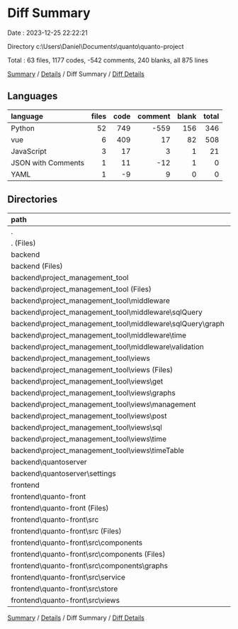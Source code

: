# Diff Summary

Date : 2023-12-25 22:22:21

Directory c:\\Users\\Daniel\\Documents\\quanto\\quanto-project

Total : 63 files,  1177 codes, -542 comments, 240 blanks, all 875 lines

[Summary](results.md) / [Details](details.md) / Diff Summary / [Diff Details](diff-details.md)

## Languages
| language | files | code | comment | blank | total |
| :--- | ---: | ---: | ---: | ---: | ---: |
| Python | 52 | 749 | -559 | 156 | 346 |
| vue | 6 | 409 | 17 | 82 | 508 |
| JavaScript | 3 | 17 | 3 | 1 | 21 |
| JSON with Comments | 1 | 11 | -12 | 1 | 0 |
| YAML | 1 | -9 | 9 | 0 | 0 |

## Directories
| path | files | code | comment | blank | total |
| :--- | ---: | ---: | ---: | ---: | ---: |
| . | 63 | 1,177 | -542 | 240 | 875 |
| . (Files) | 1 | -9 | 9 | 0 | 0 |
| backend | 52 | 749 | -559 | 156 | 346 |
| backend (Files) | 1 | 2 | -2 | 0 | 0 |
| backend\\project_management_tool | 42 | 672 | -459 | 133 | 346 |
| backend\\project_management_tool (Files) | 3 | 17 | -13 | 5 | 9 |
| backend\\project_management_tool\\middleware | 10 | 216 | -192 | 48 | 72 |
| backend\\project_management_tool\\middleware\\sqlQuery | 2 | 43 | 3 | 13 | 59 |
| backend\\project_management_tool\\middleware\\sqlQuery\\graph | 2 | 43 | 3 | 13 | 59 |
| backend\\project_management_tool\\middleware\\time | 2 | 8 | 0 | 5 | 13 |
| backend\\project_management_tool\\middleware\\validation | 6 | 165 | -195 | 30 | 0 |
| backend\\project_management_tool\\views | 29 | 439 | -254 | 80 | 265 |
| backend\\project_management_tool\\views (Files) | 2 | 11 | -12 | 3 | 2 |
| backend\\project_management_tool\\views\\get | 11 | 135 | -106 | 12 | 41 |
| backend\\project_management_tool\\views\\graphs | 2 | 75 | 1 | 20 | 96 |
| backend\\project_management_tool\\views\\management | 2 | 94 | 3 | 29 | 126 |
| backend\\project_management_tool\\views\\post | 6 | 70 | -84 | 14 | 0 |
| backend\\project_management_tool\\views\\sql | 2 | 26 | -26 | 0 | 0 |
| backend\\project_management_tool\\views\\time | 1 | 10 | -12 | 2 | 0 |
| backend\\project_management_tool\\views\\timeTable | 3 | 18 | -18 | 0 | 0 |
| backend\\quantoserver | 9 | 75 | -98 | 23 | 0 |
| backend\\quantoserver\\settings | 6 | 48 | -66 | 18 | 0 |
| frontend | 10 | 437 | 8 | 84 | 529 |
| frontend\\quanto-front | 10 | 437 | 8 | 84 | 529 |
| frontend\\quanto-front (Files) | 1 | 11 | -12 | 1 | 0 |
| frontend\\quanto-front\\src | 9 | 426 | 20 | 83 | 529 |
| frontend\\quanto-front\\src (Files) | 1 | 6 | 2 | 0 | 8 |
| frontend\\quanto-front\\src\\components | 5 | 407 | 15 | 82 | 504 |
| frontend\\quanto-front\\src\\components (Files) | 4 | 401 | 15 | 82 | 498 |
| frontend\\quanto-front\\src\\components\\graphs | 1 | 6 | 0 | 0 | 6 |
| frontend\\quanto-front\\src\\service | 1 | 0 | 0 | -1 | -1 |
| frontend\\quanto-front\\src\\store | 1 | 11 | 1 | 2 | 14 |
| frontend\\quanto-front\\src\\views | 1 | 2 | 2 | 0 | 4 |

[Summary](results.md) / [Details](details.md) / Diff Summary / [Diff Details](diff-details.md)